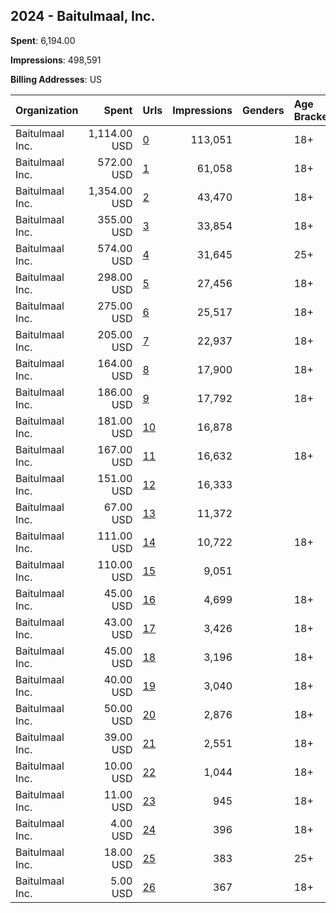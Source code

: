 ## 2024 - Baitulmaal, Inc. 
**Spent**: 6,194.00

**Impressions**: 498,591

**Billing Addresses**: US

|Organization|Spent|Urls|Impressions|Genders|Age Brackets|Country Codes|
|:---|---:|:---|---:|:---|:---|:---|
|Baitulmaal  Inc.|1,114.00 USD|[0](https://www.snap.com/political-ads/asset/a03b72d0bd9a60c20ce72881644619ccff578e7fae46d783a27bed3dc5718e4e?mediaType=png)|113,051||18+|united states|
|Baitulmaal  Inc.|572.00 USD|[1](https://www.snap.com/political-ads/asset/a5c985be98342efa03a1996a59b6094d97a0fac0019d6ac4aa86427af59fcd3b?mediaType=png)|61,058||18+|united states|
|Baitulmaal  Inc.|1,354.00 USD|[2](https://www.snap.com/political-ads/asset/890c7220df0a304668ae3bfa06f662aa38492d31e209b0138f89792a5dcfedf3?mediaType=mp4)|43,470||18+|united states|
|Baitulmaal  Inc.|355.00 USD|[3](https://www.snap.com/political-ads/asset/e4cdcc134b918b576424e60e1fb19ca1cc8b333fa450c33e7add6b7a7d7ece92?mediaType=png)|33,854||18+|united states|
|Baitulmaal  Inc.|574.00 USD|[4](https://www.snap.com/political-ads/asset/890c7220df0a304668ae3bfa06f662aa38492d31e209b0138f89792a5dcfedf3?mediaType=mp4)|31,645||25+|united states|
|Baitulmaal  Inc.|298.00 USD|[5](https://www.snap.com/political-ads/asset/edd0cb85a775f33cdeec691efbd722035176faf8f5f48318bee6f04ee47125fd?mediaType=png)|27,456||18+|united states|
|Baitulmaal  Inc.|275.00 USD|[6](https://www.snap.com/political-ads/asset/70d73662e3b5fdd7ec7a904721d547447b8e0d34b0f56a76776d4fd44d640e68?mediaType=png)|25,517||18+|united states|
|Baitulmaal  Inc.|205.00 USD|[7](https://www.snap.com/political-ads/asset/fec4eb83495988402662b1fb6ee775786c3a06e7a9cb50711a8a8580db358a80?mediaType=png)|22,937||18+|united states|
|Baitulmaal  Inc.|164.00 USD|[8](https://www.snap.com/political-ads/asset/fec4eb83495988402662b1fb6ee775786c3a06e7a9cb50711a8a8580db358a80?mediaType=png)|17,900||18+|united states|
|Baitulmaal  Inc.|186.00 USD|[9](https://www.snap.com/political-ads/asset/f054a02c574602f2bd724d5f5b7e6d07eef2e73634edfd38bbcec87c0dbaaf1f?mediaType=png)|17,792||18+|united states|
|Baitulmaal  Inc.|181.00 USD|[10](https://www.snap.com/political-ads/asset/b69175cb3f184f202e407ca1febc790e2dee76f4b791bf823bd66692487fab27?mediaType=png)|16,878|||united states|
|Baitulmaal  Inc.|167.00 USD|[11](https://www.snap.com/political-ads/asset/f054a02c574602f2bd724d5f5b7e6d07eef2e73634edfd38bbcec87c0dbaaf1f?mediaType=png)|16,632||18+|united states|
|Baitulmaal  Inc.|151.00 USD|[12](https://www.snap.com/political-ads/asset/d12aa7f905d8e3f6d8b891717bd87ddb2038678cf1bdcf04438dff8fcf1a3e40?mediaType=png)|16,333|||united states|
|Baitulmaal  Inc.|67.00 USD|[13](https://www.snap.com/political-ads/asset/d7f29abf70ef5af0eb6e56632aecbde44ae07af4b4516d081fc101c6d4e02b9a?mediaType=png)|11,372|||united states|
|Baitulmaal  Inc.|111.00 USD|[14](https://www.snap.com/political-ads/asset/f321719a7ba36979ded9e719c8ff99d0b54dde7fc6adfa26a65f9c9842a0ef9e?mediaType=png)|10,722||18+|united states|
|Baitulmaal  Inc.|110.00 USD|[15](https://www.snap.com/political-ads/asset/005a25fa4796ce9f48aaa7f7f89a99992fe628786f304abc3c1534fc542587a4?mediaType=png)|9,051|||united states|
|Baitulmaal  Inc.|45.00 USD|[16](https://www.snap.com/political-ads/asset/ed9f3d9fbaaee1b76d12bcc238ec5ee3a0aaf34b781ff75e071aca502f14c01e?mediaType=png)|4,699||18+|united states|
|Baitulmaal  Inc.|43.00 USD|[17](https://www.snap.com/political-ads/asset/d377ed06ac5653f4c58f3c3eda07a8153eb779076b464187fd402dc7bd8e75b7?mediaType=png)|3,426||18+|united states|
|Baitulmaal  Inc.|45.00 USD|[18](https://www.snap.com/political-ads/asset/673cd7266a56d2965501677d2086c4a9623e614c071dd216ca1e893d8489f9ae?mediaType=png)|3,196||18+|united states|
|Baitulmaal  Inc.|40.00 USD|[19](https://www.snap.com/political-ads/asset/d377ed06ac5653f4c58f3c3eda07a8153eb779076b464187fd402dc7bd8e75b7?mediaType=png)|3,040||18+|united states|
|Baitulmaal  Inc.|50.00 USD|[20](https://www.snap.com/political-ads/asset/737643a76eaaf3c0ac360e808717445d910a16ad3044f74931b4463fac5160fb?mediaType=png)|2,876||18+|united states|
|Baitulmaal  Inc.|39.00 USD|[21](https://www.snap.com/political-ads/asset/673cd7266a56d2965501677d2086c4a9623e614c071dd216ca1e893d8489f9ae?mediaType=png)|2,551||18+|united states|
|Baitulmaal  Inc.|10.00 USD|[22](https://www.snap.com/political-ads/asset/fec4eb83495988402662b1fb6ee775786c3a06e7a9cb50711a8a8580db358a80?mediaType=png)|1,044||18+|united states|
|Baitulmaal  Inc.|11.00 USD|[23](https://www.snap.com/political-ads/asset/f054a02c574602f2bd724d5f5b7e6d07eef2e73634edfd38bbcec87c0dbaaf1f?mediaType=png)|945||18+|united states|
|Baitulmaal  Inc.|4.00 USD|[24](https://www.snap.com/political-ads/asset/673cd7266a56d2965501677d2086c4a9623e614c071dd216ca1e893d8489f9ae?mediaType=png)|396||18+|united states|
|Baitulmaal  Inc.|18.00 USD|[25](https://www.snap.com/political-ads/asset/890c7220df0a304668ae3bfa06f662aa38492d31e209b0138f89792a5dcfedf3?mediaType=mp4)|383||25+|united states|
|Baitulmaal  Inc.|5.00 USD|[26](https://www.snap.com/political-ads/asset/d377ed06ac5653f4c58f3c3eda07a8153eb779076b464187fd402dc7bd8e75b7?mediaType=png)|367||18+|united states|
